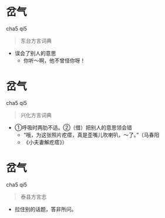 # 岔气
cha5 qi5
> 东台方言词典
- 误会了别人的意思
  - 你听～啊，他不曾怪你呀！

# 岔气
cha5 qi5
> 兴化方言词典
- ①呼吸时两肋不适。②（借）把别人的意思领会错
  - “哦，为这张照片疙瘩，真是歪嘴儿吹喇叭，～了。”（马春阳
  - 《小夫妻解疙瘩》）

# 岔气
cha5 qi5
> 泰县方言志
- 拉住别的话题，答非所问。
